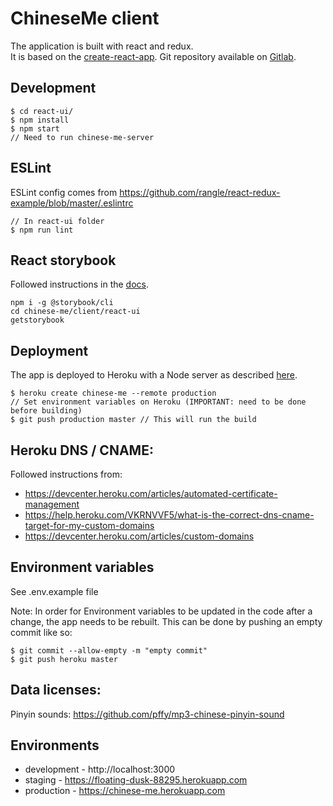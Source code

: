 # ChineseMe client
The application is built with react and redux.  
It is based on the [create-react-app](https://github.com/facebookincubator/create-react-app).
Git repository available on [Gitlab](https://gitlab.com/b00461197/chinese-me-client).

## Development
```
$ cd react-ui/
$ npm install
$ npm start
// Need to run chinese-me-server
```

## ESLint
ESLint config comes from https://github.com/rangle/react-redux-example/blob/master/.eslintrc
```
// In react-ui folder
$ npm run lint
```

## React storybook
Followed instructions in the [docs](https://storybook.js.org/basics/quick-start-guide/).
```
npm i -g @storybook/cli
cd chinese-me/client/react-ui
getstorybook
```

## Deployment
The app is deployed to Heroku with a Node server as described [here](https://github.com/mars/heroku-cra-node).  

```
$ heroku create chinese-me --remote production
// Set environment variables on Heroku (IMPORTANT: need to be done before building)
$ git push production master // This will run the build
```

## Heroku DNS / CNAME:

Followed instructions from:  
- https://devcenter.heroku.com/articles/automated-certificate-management
- https://help.heroku.com/VKRNVVF5/what-is-the-correct-dns-cname-target-for-my-custom-domains
- https://devcenter.heroku.com/articles/custom-domains

## Environment variables
See .env.example file

Note: In order for Environment variables to be updated in the code after a change,
the app needs to be rebuilt. This can be done by pushing an empty commit like so:

```
$ git commit --allow-empty -m "empty commit"
$ git push heroku master
```

## Data licenses:
Pinyin sounds: https://github.com/pffy/mp3-chinese-pinyin-sound

## Environments
- development - http://localhost:3000
- staging - https://floating-dusk-88295.herokuapp.com
- production - https://chinese-me.herokuapp.com
